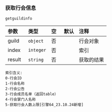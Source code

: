 ### 获取行会信息
`getguildinfo`

| 参数   | 类型      | 空   | 默认 | 注释       |
| :----- | :-------- | :--- | :--- | :--------- |
| guild  | `object`  | 否   |      | 行会对象   |
| index  | `integer` | 否   |      | 索引       |
| result | `string`  | 否   |      | 获取的结果 |

```
索引含义:
0-行会ID
1-行会名称
2-行会公告
3-行会成员名单（返回table）
4-行会掌门人名称
5-获取行会人数上限[引擎64_23.10.24新增]
```

